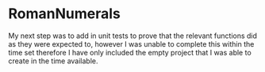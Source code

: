 # RomanNumerals

My next step was to add in unit tests to prove that the relevant functions did as they were expected to, however I was unable to complete this within the time set therefore I have only included the empty project that I was able to create in the time available.